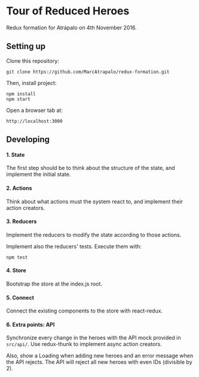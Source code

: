 # Tour of Reduced Heroes

Redux formation for Atrápalo on 4th November 2016.

## Setting up
Clone this repository:
```
git clone https://github.com/MarcAtrapalo/redux-formation.git
```

Then, install project:
```
npm install
npm start
```

Open a browser tab at:
```
http://localhost:3000
```

## Developing
#### 1. State
The first step should be to think about the structure of the state, and implement the initial state.

#### 2. Actions
Think about what actions must the system react to, and implement their action creators.

#### 3. Reducers
Implement the reducers to modify the state according to those actions.

Implement also the reducers' tests. Execute them with:
```
npm test
```

#### 4. Store
Bootstrap the store at the index.js root.

#### 5. Connect
Connect the existing components to the store with react-redux.

#### 6. Extra points: API
Synchronize every change in the heroes with the API mock provided in `src/api/`. Use redux-thunk to implement async action creators.

Also, show a Loading when adding new heroes and an error message when the API rejects. The API will reject all new heroes with even IDs (divisible by 2). 